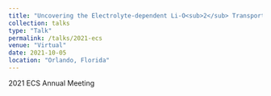```yaml
---
title: "Uncovering the Electrolyte-dependent Li-O<sub>2</sub> Transport Mechanism in Lithium-air Batteries"
collection: talks
type: "Talk"
permalink: /talks/2021-ecs
venue: "Virtual"
date: 2021-10-05
location: "Orlando, Florida"
---
```

2021 ECS Annual Meeting
